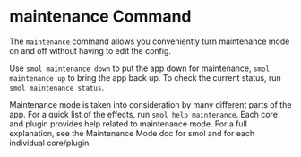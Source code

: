 # maintenance Command

The `maintenance` command allows you conveniently turn maintenance mode on and off without having to edit the config.

Use `smol maintenance down` to put the app down for maintenance, `smol maintenance up` to bring the app back up. To check the current status, run `smol maintenance status`.

Maintenance mode is taken into consideration by many different parts of the app. For a quick list of the effects, run `smol help maintenance`. Each core and plugin provides help related to maintenance mode. For a full explanation, see the Maintenance Mode doc for smol and for each individual core/plugin.
